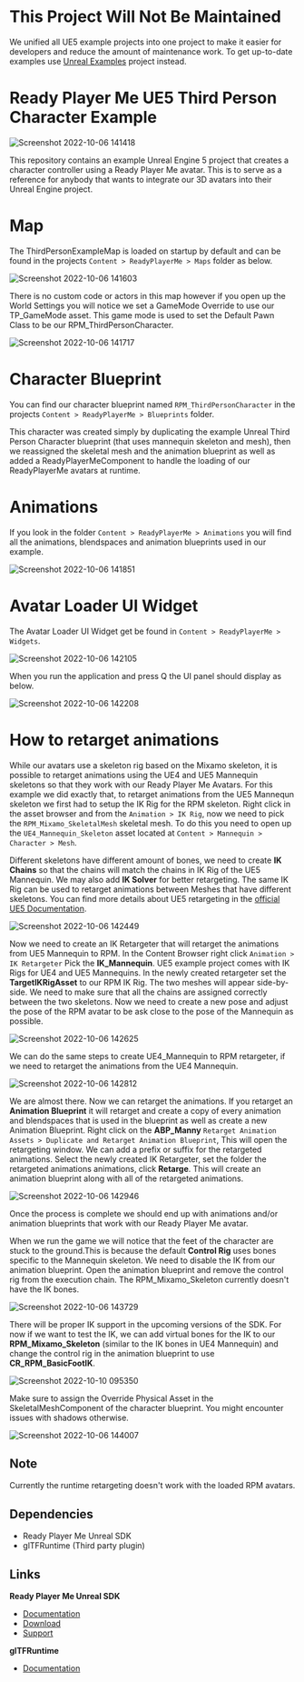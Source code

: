 # This Project Will Not Be Maintained

We unified all UE5 example projects into one project to make it easier for developers and reduce the amount of maintenance work.
To get up-to-date examples use [Unreal Examples](https://github.com/readyplayerme/UnrealExamples) project instead.

# Ready Player Me UE5 Third Person Character Example

![Screenshot 2022-10-06 141418](https://user-images.githubusercontent.com/108666572/194309906-d7dc5108-2cb4-4005-baf7-b0d88af69c50.png)

This repository contains an example Unreal Engine 5 project that creates a character controller using a Ready Player Me avatar. This is to serve as a reference for anybody that wants to integrate our 3D avatars into their Unreal Engine project. 

# Map

The ThirdPersonExampleMap is loaded on startup by default and can be found in the projects `Content > ReadyPlayerMe > Maps` folder as below.

![Screenshot 2022-10-06 141603](https://user-images.githubusercontent.com/108666572/194310218-1262ab44-8ea0-463d-a320-3a8ae6424081.png)

There is no custom code or actors in this map however if you open up the World Settings you will notice we set a GameMode Override to use our TP_GameMode asset. This game mode is used to set the Default Pawn Class to be our RPM_ThirdPersonCharacter.

![Screenshot 2022-10-06 141717](https://user-images.githubusercontent.com/108666572/194310429-93ea9b96-74a9-4eae-b3cd-b3c420cfa397.png)

# Character Blueprint

You can find our character blueprint named `RPM_ThirdPersonCharacter` in the projects `Content > ReadyPlayerMe > Blueprints` folder. 

This character was created simply by duplicating the example Unreal Third Person Character blueprint (that uses mannequin skeleton and mesh), then we reassigned the skeletal mesh and the animation blueprint as well as added a ReadyPlayerMeComponent to handle the loading of our ReadyPlayerMe avatars at runtime. 

# Animations 

If you look in the folder `Content > ReadyPlayerMe > Animations` you will find all the animations, blendspaces and animation blueprints used in our example.

![Screenshot 2022-10-06 141851](https://user-images.githubusercontent.com/108666572/194310719-e79f8cd0-87ef-425e-a61c-a1500ed6440f.png)

# Avatar Loader UI Widget

The Avatar Loader UI Widget get be found in `Content > ReadyPlayerMe > Widgets`.

![Screenshot 2022-10-06 142105](https://user-images.githubusercontent.com/108666572/194311106-107ffdde-a706-4a9b-a542-e62bf12e9196.png)

When you run the application and press Q the UI panel should display as below.

![Screenshot 2022-10-06 142208](https://user-images.githubusercontent.com/108666572/194311325-0265c0fb-d65a-420c-a3fd-93cf62db0491.png)

# How to retarget animations

While our avatars use a skeleton rig based on the Mixamo skeleton, it is possible to retarget animations using the UE4 and UE5 Mannequin skeletons so that they work with our Ready Player Me Avatars. For this example we did exactly that, to retarget animations from the UE5 Mannequn skeleton we first had to setup the IK Rig for the RPM skeleton. Right click in the asset browser and from the `Animation > IK Rig`, now we need to pick the `RPM_Mixamo_SkeletalMesh` skeletal mesh. To do this you need to open up the `UE4_Mannequin_Skeleton` asset located at `Content > Mannequin > Character > Mesh`. 

Different skeletons have different amount of bones, we need to create **IK Chains** so that the chains will match the chains in IK Rig of the UE5 Mannequin. We may also add **IK Solver** for better retargeting. The same IK Rig can be used to retarget animations between Meshes that have different skeletons. You can find more details about UE5 retargeting in the [official UE5 Documentation](https://docs.unrealengine.com/5.0/en-US/ik-rig-animation-retargeting-in-unreal-engine/).

![Screenshot 2022-10-06 142449](https://user-images.githubusercontent.com/108666572/194311983-97560467-1bae-49d9-a7e0-0a350bed877c.png)

Now we need to create an IK Retargeter that will retarget the animations from UE5 Mannequin to RPM. In the Content Browser right click `Animation > IK Retargeter` Pick the **IK_Mannequin**. UE5 example project comes with IK Rigs for UE4 and UE5 Mannequins. In the newly created retargeter set the **TargetIKRigAsset** to our RPM IK Rig. The two meshes will appear side-by-side. We need to make sure that all the chains are assigned correctly between the two skeletons. Now we need to create a new pose and adjust the pose of the RPM avatar to be ask close to the pose of the Mannequin as possible.

![Screenshot 2022-10-06 142625](https://user-images.githubusercontent.com/108666572/194312206-36a71843-f84d-4878-9d61-665ffef3ace9.png)

We can do the same steps to create UE4_Mannequin to RPM retargeter, if we need to retarget the animations from the UE4 Mannequin.

![Screenshot 2022-10-06 142812](https://user-images.githubusercontent.com/108666572/194312580-2533ef43-06da-4cf9-9ef9-084b50e6b62f.png)

We are almost there. Now we can retarget the animations. If you retarget an **Animation Blueprint** it will retarget and create a copy of every animation and blendspaces that is used in the blueprint as well as create a new Animation Blueprint. Right click on the **ABP_Manny** `Retarget Animation Assets > Duplicate and Retarget Animation Blueprint`, This will open the retargeting window. We can add a prefix or suffix for the retargeted animations. Select the newly created IK Retargeter, set the folder the retargeted animations animations, click **Retarge**. This will create an animation blueprint along with all of the retargeted animations.

![Screenshot 2022-10-06 142946](https://user-images.githubusercontent.com/108666572/194312920-bed36f10-174b-4f43-a7d5-844ade033f64.png)

Once the process is complete we should end up with animations and/or animation blueprints that work with our Ready Player Me avatar.

When we run the game we will notice that the feet of the character are stuck to the ground.This is because the default **Control Rig** uses bones specific to the Mannequin skeleton. We need to disable the IK from our animation blueprint. Open the animation blueprint and remove the control rig from the execution chain. The RPM_Mixamo_Skeleton currently doesn't have the IK bones.

![Screenshot 2022-10-06 143729](https://user-images.githubusercontent.com/108666572/194314365-a24a88a2-2459-48e1-b513-31b03b917afb.png)

There will be proper IK support in the upcoming versions of the SDK. For now if we want to test the IK, we can add virtual bones for the IK to our **RPM_Mixamo_Skeleton** (similar to the IK bones in UE4 Mannequin) and change the control rig in the animation blueprint to use **CR_RPM_BasicFootIK**.

![Screenshot 2022-10-10 095350](https://user-images.githubusercontent.com/108666572/194822530-ef52c70e-7e7b-4e2a-95c8-82a16b48770b.png)

Make sure to assign the Override Physical Asset in the SkeletalMeshComponent of the character blueprint. You might encounter issues with shadows otherwise.

![Screenshot 2022-10-06 144007](https://user-images.githubusercontent.com/108666572/194314869-e4453faf-7ce8-420a-831f-0a94cffa0bb2.png)

## Note

Currently the runtime retargeting doesn't work with the loaded RPM avatars.

## Dependencies
- Ready Player Me Unreal SDK 
- glTFRuntime (Third party plugin)

## Links
**Ready Player Me Unreal SDK**
- [Documentation](https://docs.readyplayer.me/ready-player-me/integration-guides/unreal-engine-4)
- [Download](https://docs.readyplayer.me/ready-player-me/integration-guides/unreal-engine-4/unreal-plugin-download)
- [Support](https://docs.readyplayer.me/ready-player-me/integration-guides/unreal-engine-4/troubleshooting)

**glTFRuntime**
- [Documentation](https://github.com/rdeioris/glTFRuntime-docs/blob/master/README.md)



